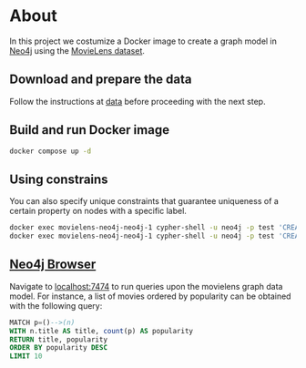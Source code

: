 # About
In this project we costumize a Docker image to create a graph model in [Neo4j](https://neo4j.com) using the [MovieLens dataset](https://grouplens.org/datasets/movielens/).

## Download and prepare the data
Follow the instructions at [data](data) before proceeding with the next step.

## Build and run Docker image
```bash
docker compose up -d
```

## Using constrains 
You can also specify unique constraints that guarantee uniqueness of a certain property on nodes with a specific label.
```bash
docker exec movielens-neo4j-neo4j-1 cypher-shell -u neo4j -p test 'CREATE CONSTRAINT ON (n:User) ASSERT n.userId IS UNIQUE'
docker exec movielens-neo4j-neo4j-1 cypher-shell -u neo4j -p test 'CREATE CONSTRAINT ON (n:Movie) ASSERT n.movieId IS UNIQUE'
```

## [Neo4j Browser](http://localhost:7474)
Navigate to [localhost:7474](http://localhost:7474) to run queries upon the movielens graph data model. For instance, a list of movies ordered by popularity can be obtained with the following query:
```sql
MATCH p=()-->(n)
WITH n.title AS title, count(p) AS popularity
RETURN title, popularity
ORDER BY popularity DESC
LIMIT 10
```